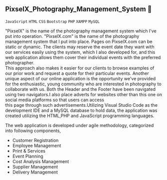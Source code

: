## PixselX_Photography_Management_System 📸
`JavaScript` `HTML` `CSS` `Bootstrap` `PHP` `XAMPP` `MySQL`

"PixselX" is the name of the photography management system which I've put into operation.
"PixselX.com" is the name of the photography management system that I put into place. Pages on PixselX.com can be static or dynamic. 
The clients may reserve the event date they want with our services easily using the system, which I also developed for, 
and this web application allows them cover their individual events with the preferred photographer.  
This approach also makes it easier for our clients to browse examples of our prior work and request a quote for their particular events. 
Another unique aspect of our online application is the opportunity we've provided for the enthusiastic, young community who are interested in photography to collaborate with us. 
Both the Header and the Footer have been navigated using two navigators.I also place adverts for websites other than this one on social media
platforms so that users can access  
this page through such advertisements.Utilizing Visual Studio Code as the development IDE and a MySQL database to hold data, the application was created 
utilizing the HTML,PHP and JavaScript programming languages. 

The web application is developed under agile methodology, categorized into following components,
 
- Customer Registration
- Employee Management
- Print & Services
- Event Planning
- Cost Analysis Management
- Supplier Management
- Delivery Management
